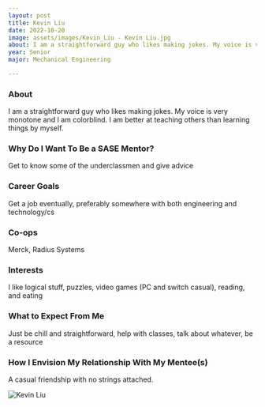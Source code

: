 ```yaml
---
layout: post
title: Kevin Liu 
date: 2022-10-20
image: assets/images/Kevin_Liu - Kevin Liu.jpg
about: I am a straightforward guy who likes making jokes. My voice is very monotone and I am colorblind. I am better at teaching others than learning things by myself.
year: Senior
major: Mechanical Engineering

---
```


### About

I am a straightforward guy who likes making jokes. My voice is very monotone and I am colorblind. I am better at teaching others than learning things by myself.

### Why Do I Want To Be a SASE Mentor?

Get to know some of the underclassmen and give advice

### Career Goals

Get a job eventually, preferably somewhere with both engineering and technology/cs

### Co-ops

Merck, Radius Systems

### Interests

I like logical stuff, puzzles, video games (PC and switch casual), reading, and eating

### What to Expect From Me

Just be chill and straightforward, help with classes, talk about whatever, be a resource

### How I Envision My Relationship With My Mentee(s) 

A casual friendship with no strings attached.

<div class="text-center my-5">
    <img src="https://sase-drexel.github.io/mentorship-2021/assets/images/Kevin_Liu - Kevin Liu.jpg" alt="Kevin Liu" class="rounded post-img" />
</div>
